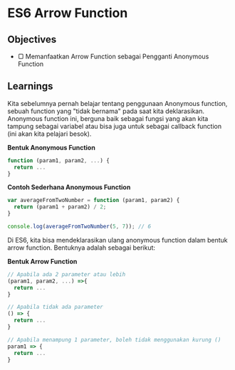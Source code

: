 # ES6 Arrow Function

## Objectives

- ▢ Memanfaatkan Arrow Function sebagai Pengganti Anonymous Function

## Learnings

Kita sebelumnya pernah belajar tentang penggunaan Anonymous function, sebuah function yang "tidak bernama" pada saat kita deklarasikan. Anonymous function ini, berguna baik sebagai fungsi yang akan kita tampung sebagai variabel atau bisa juga untuk sebagai callback function (ini akan kita pelajari besok).

**Bentuk Anonymous Function**
```javascript
function (param1, param2, ...) {
  return ...
}
```

**Contoh Sederhana Anonymous Function**
```javascript
var averageFromTwoNumber = function (param1, param2) {
  return (param1 + param2) / 2;
}

console.log(averageFromTwoNumber(5, 7)); // 6
```

Di ES6, kita bisa mendeklarasikan ulang anonymous function dalam bentuk arrow function. Bentuknya adalah sebagai berikut:

**Bentuk Arrow Function**
```javascript
// Apabila ada 2 parameter atau lebih
(param1, param2, ...) =>{
  return ...
}

// Apabila tidak ada parameter
() => {
  return ...
}

// Apabila menampung 1 parameter, boleh tidak menggunakan kurung ()
param1 => {
  return ...
}
```
